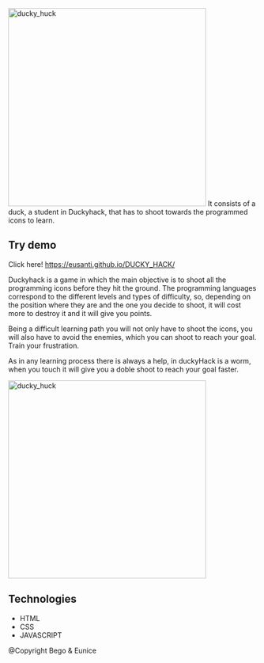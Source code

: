 <img width="400" alt="ducky_huck" src="https://user-images.githubusercontent.com/11834030/141271545-404fd16e-f5bb-47ae-b99a-397ab8468c7e.png">
It consists of a duck, a student in Duckyhack, that has to shoot towards the programmed icons to learn. 


## Try demo
Click here! https://eusanti.github.io/DUCKY_HACK/


Duckyhack is a game in which the main objective is to shoot all the programming icons before they hit the ground. 
The programming languages correspond to the different levels and types of difficulty, so, depending on the position where they are and the one you decide to shoot, it will cost more to destroy it and it will give you points.

Being a difficult learning path you will not only have to shoot the icons, you will also have to avoid the enemies, which you can shoot to reach your goal. Train your frustration.

As in any learning process there is always a help, in duckyHack is a worm, when you touch it will give you a doble shoot to reach your goal faster. 

<img width="400" alt="ducky_huck" src="https://user-images.githubusercontent.com/85948239/140496438-b2fa52d7-e19c-4b59-beff-511a86c2dc0f.png">
 
## Technologies

<ul>
 <li>HTML</li>
 <li>CSS</li>
 <li>JAVASCRIPT</li>
 
 </ul>

@Copyright Bego & Eunice



 
